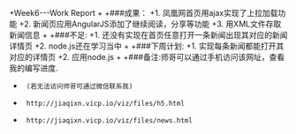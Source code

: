 +Week6---Work Report
 +
 +###成果：
 +1. 凤凰网首页用ajax实现了上拉加载功能
 +2. 新闻页应用AngularJS添加了继续阅读，分享等功能
 +3. 用XML文件存取新闻信息
 +
 +###不足:
 +1. 还没有实现在首页任意打开一条新闻出现其对应的新闻详情页
 +2. node.js还在学习当中
 +
 +###下周计划:
 +1. 实现每条新闻都能打开其对应的详情页
 +2. 应用node.js
 +
 +###备注:师哥可以通过手机访问该网址，查看我的编写进度.
 +		(若无法访问师哥可通过微信联系我)
 +		http://jiaqixn.vicp.io/viz/files/h5.html
 +		http://jiaqixn.vicp.io/viz/files/news.html